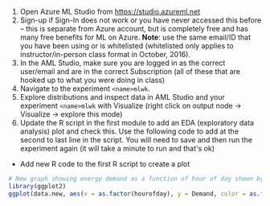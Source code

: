 1.  Open Azure ML Studio from https://studio.azureml.net
2.  Sign-up if Sign-In does not work or you have never accessed this before – this is separate from Azure account, but is completely free and has many free benefits for ML on Azure.  **Note**: use the same email/ID that you have been using or is whitelisted (whitelisted only applies to instructor/in-person class format in October, 2016).
3.  In the AML Studio, make sure you are logged in as the correct user/email and are in the correct Subscription (all of these that are hooked up to what you were doing in class)
4.  Navigate to the experiment `<name>mlwk`.
4.  Explore distributions and inspect data in AML Studio and your experiment `<name>mlwk` with Visualize (right click on output node -> Visualize -> explore this mode)
5.  Update the R script in the first module to add an EDA (exploratory data analysis) plot and check this.  Use the following code to add at the second to last line in the script.  You will need to save and then run the experiment again (it will take a minute to run and that's ok)
* Add new R code to the first R script to create a plot

```R
# New graph showing energy demand as a function of hour of day shown by day of week: (this is a comment)
library(ggplot2)
ggplot(data.new, aes(x = as.factor(hourofday), y = Demand, color = as.factor(dayofweek))) + geom_line()
```
